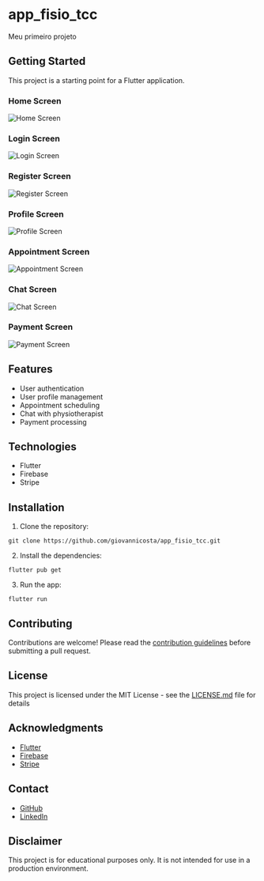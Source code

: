 # app_fisio_tcc

Meu primeiro projeto

## Getting Started

This project is a starting point for a Flutter application.


### Home Screen

![Home Screen](./screenshots/home_screen.png)

### Login Screen

![Login Screen](./screenshots/login_screen.png)

### Register Screen

![Register Screen](./screenshots/register_screen.png)

### Profile Screen

![Profile Screen](./screenshots/profile_screen.png)

### Appointment Screen

![Appointment Screen](./screenshots/appointment_screen.png)

### Chat Screen

![Chat Screen](./screenshots/chat_screen.png)

### Payment Screen

![Payment Screen](./screenshots/payment_screen.png)

## Features

* User authentication
* User profile management
* Appointment scheduling
* Chat with physiotherapist
* Payment processing

## Technologies

* Flutter
* Firebase
* Stripe

## Installation

1. Clone the repository:

```
git clone https://github.com/giovannicosta/app_fisio_tcc.git
```

2. Install the dependencies:

```
flutter pub get
```

3. Run the app:

```
flutter run
```

## Contributing

Contributions are welcome! Please read the [contribution guidelines](./CONTRIBUTING.md) before submitting a pull request.

## License

This project is licensed under the MIT License - see the [LICENSE.md](./LICENSE.md) file for details

## Acknowledgments

* [Flutter](https://flutter.dev/)
* [Firebase](https://firebase.google.com/)
* [Stripe](https://stripe.com/)

## Contact

* [GitHub](https://github.com/giovannicosta)
* [LinkedIn](https://www.linkedin.com/in/giovannicosta/)

## Disclaimer

This project is for educational purposes only. It is not intended for use in a production environment.
